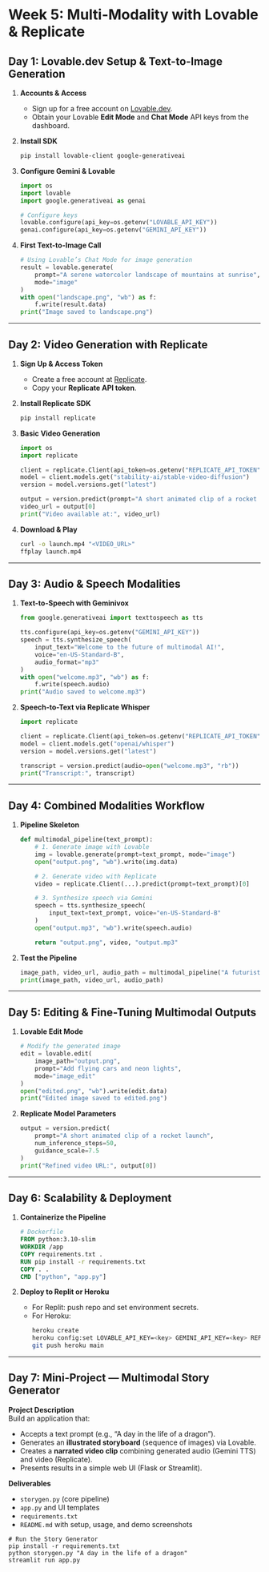 # Week 5: Multi-Modality with Lovable & Replicate

## Day 1: Lovable.dev Setup & Text-to-Image Generation

1. **Accounts & Access**
   - Sign up for a free account on [Lovable.dev](https://lovable.dev).  
   - Obtain your Lovable **Edit Mode** and **Chat Mode** API keys from the dashboard.

2. **Install SDK**
   ```bash
   pip install lovable-client google-generativeai
   ```

3. **Configure Gemini & Lovable**
   ```python
   import os
   import lovable
   import google.generativeai as genai

   # Configure keys
   lovable.configure(api_key=os.getenv("LOVABLE_API_KEY"))
   genai.configure(api_key=os.getenv("GEMINI_API_KEY"))
   ```

4. **First Text-to-Image Call**
   ```python
   # Using Lovable’s Chat Mode for image generation
   result = lovable.generate(
       prompt="A serene watercolor landscape of mountains at sunrise",
       mode="image"
   )
   with open("landscape.png", "wb") as f:
       f.write(result.data)
   print("Image saved to landscape.png")
   ```

---

## Day 2: Video Generation with Replicate

1. **Sign Up & Access Token**
   - Create a free account at [Replicate](https://replicate.com).  
   - Copy your **Replicate API token**.

2. **Install Replicate SDK**
   ```bash
   pip install replicate
   ```

3. **Basic Video Generation**
   ```python
   import os
   import replicate

   client = replicate.Client(api_token=os.getenv("REPLICATE_API_TOKEN"))
   model = client.models.get("stability-ai/stable-video-diffusion")
   version = model.versions.get("latest")

   output = version.predict(prompt="A short animated clip of a rocket launch")
   video_url = output[0]
   print("Video available at:", video_url)
   ```

4. **Download & Play**
   ```bash
   curl -o launch.mp4 "<VIDEO_URL>"
   ffplay launch.mp4
   ```

---

## Day 3: Audio & Speech Modalities

1. **Text-to-Speech with Geminivox**
   ```python
   from google.generativeai import texttospeech as tts

   tts.configure(api_key=os.getenv("GEMINI_API_KEY"))
   speech = tts.synthesize_speech(
       input_text="Welcome to the future of multimodal AI!",
       voice="en-US-Standard-B",
       audio_format="mp3"
   )
   with open("welcome.mp3", "wb") as f:
       f.write(speech.audio)
   print("Audio saved to welcome.mp3")
   ```

2. **Speech-to-Text via Replicate Whisper**
   ```python
   import replicate

   client = replicate.Client(api_token=os.getenv("REPLICATE_API_TOKEN"))
   model = client.models.get("openai/whisper")
   version = model.versions.get("latest")

   transcript = version.predict(audio=open("welcome.mp3", "rb"))
   print("Transcript:", transcript)
   ```

---

## Day 4: Combined Modalities Workflow

1. **Pipeline Skeleton**
   ```python
   def multimodal_pipeline(text_prompt):
       # 1. Generate image with Lovable
       img = lovable.generate(prompt=text_prompt, mode="image")
       open("output.png", "wb").write(img.data)

       # 2. Generate video with Replicate
       video = replicate.Client(...).predict(prompt=text_prompt)[0]

       # 3. Synthesize speech via Gemini
       speech = tts.synthesize_speech(
           input_text=text_prompt, voice="en-US-Standard-B"
       )
       open("output.mp3", "wb").write(speech.audio)

       return "output.png", video, "output.mp3"
   ```

2. **Test the Pipeline**
   ```python
   image_path, video_url, audio_path = multimodal_pipeline("A futuristic cityscape at dusk")
   print(image_path, video_url, audio_path)
   ```

---

## Day 5: Editing & Fine-Tuning Multimodal Outputs

1. **Lovable Edit Mode**
   ```python
   # Modify the generated image
   edit = lovable.edit(
       image_path="output.png",
       prompt="Add flying cars and neon lights",
       mode="image_edit"
   )
   open("edited.png", "wb").write(edit.data)
   print("Edited image saved to edited.png")
   ```

2. **Replicate Model Parameters**
   ```python
   output = version.predict(
       prompt="A short animated clip of a rocket launch",
       num_inference_steps=50,
       guidance_scale=7.5
   )
   print("Refined video URL:", output[0])
   ```

---

## Day 6: Scalability & Deployment

1. **Containerize the Pipeline**
   ```dockerfile
   # Dockerfile
   FROM python:3.10-slim
   WORKDIR /app
   COPY requirements.txt .
   RUN pip install -r requirements.txt
   COPY . .
   CMD ["python", "app.py"]
   ```

2. **Deploy to Replit or Heroku**
   - For Replit: push repo and set environment secrets.  
   - For Heroku:
     ```bash
     heroku create
     heroku config:set LOVABLE_API_KEY=<key> GEMINI_API_KEY=<key> REPLICATE_API_TOKEN=<token>
     git push heroku main
     ```

---

## Day 7: Mini-Project — Multimodal Story Generator

**Project Description**  
Build an application that:
- Accepts a text prompt (e.g., “A day in the life of a dragon”).  
- Generates an **illustrated storyboard** (sequence of images) via Lovable.  
- Creates a **narrated video clip** combining generated audio (Gemini TTS) and video (Replicate).  
- Presents results in a simple web UI (Flask or Streamlit).

**Deliverables**  
- `storygen.py` (core pipeline)  
- `app.py` and UI templates  
- `requirements.txt`  
- `README.md` with setup, usage, and demo screenshots  

```text
# Run the Story Generator
pip install -r requirements.txt
python storygen.py "A day in the life of a dragon"
streamlit run app.py
```
